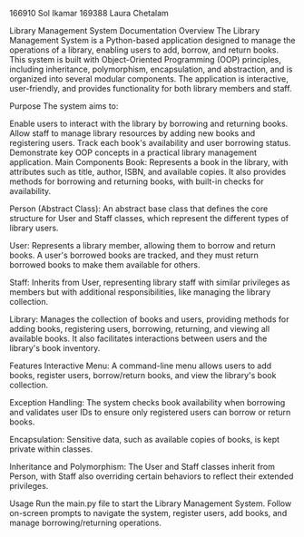 166910 Sol Ikamar
169388 Laura Chetalam

Library Management System Documentation
Overview
The Library Management System is a Python-based application designed to manage the operations of a library, 
enabling users to add, borrow, and return books. This system is built with Object-Oriented Programming (OOP) principles, 
including inheritance, polymorphism, encapsulation, and abstraction, and is organized into several modular components. 
The application is interactive, user-friendly, and provides functionality for both library members and staff.

Purpose
The system aims to:

Enable users to interact with the library by borrowing and returning books.
Allow staff to manage library resources by adding new books and registering users.
Track each book's availability and user borrowing status.
Demonstrate key OOP concepts in a practical library management application.
Main Components
Book: Represents a book in the library, with attributes such as title, author, ISBN, and available copies. It also provides methods for borrowing and returning books, with built-in checks for availability.

Person (Abstract Class): An abstract base class that defines the core structure for User and Staff classes, which represent the different types of library users.

User: Represents a library member, allowing them to borrow and return books. A user's borrowed books are tracked, and they must return borrowed books to make them available for others.

Staff: Inherits from User, representing library staff with similar privileges as members but with additional responsibilities, like managing the library collection.

Library: Manages the collection of books and users, providing methods for adding books, registering users, borrowing, returning, and viewing all available books. 
It also facilitates interactions between users and the library's book inventory.

Features
Interactive Menu: A command-line menu allows users to add books, register users, borrow/return books, and view the library's book collection.

Exception Handling: The system checks book availability when borrowing and validates user IDs to ensure only registered users can borrow or return books.

Encapsulation: Sensitive data, such as available copies of books, is kept private within classes.

Inheritance and Polymorphism: The User and Staff classes inherit from Person, with Staff also overriding certain behaviors to reflect their extended privileges.

Usage
Run the main.py file to start the Library Management System. Follow on-screen prompts to navigate the system, register users, add books, and manage borrowing/returning operations.
